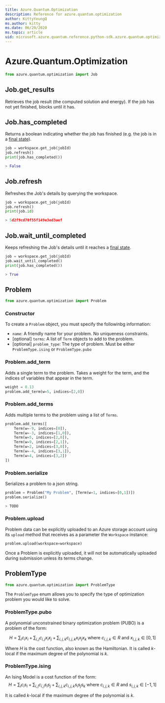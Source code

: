 ```yaml
---
title: Azure.Quantum.Optimization
description: Reference for azure.quantum.optimization
author: KittyYeungQ
ms.author: kitty
ms.date: 06/29/2020
ms.topic: article
uid: microsoft.azure.quantum.reference.python-sdk.azure.quantum.optimization
---
```


# Azure.Quantum.Optimization

```py
from azure.quantum.optimization import Job
```

## Job.get_results

Retrieves the job result (the computed solution and energy). If the job has not
yet finished, blocks until it has.

## Job.has_completed

Returns a boolean indicating whether the job has finished (e.g. the job is in a
[final state](/Azure-Quantum-Overview#Job-Lifecycle)).

```py
job = workspace.get_job(jobId)
job.refresh()
print(job.has_completed())

> False
```

## Job.refresh

Refreshes the Job's details by querying the workspace.

```py
job = workspace.get_job(jobId)
job.refresh()
print(job.id)

> 5d2f9cd70f55f149e3ed3aef
```

## Job.wait_until_completed

Keeps refreshing the Job's details until it reaches a [final
state](/Azure-Quantum-Overview#Job-Lifecycle).

```py
job = workspace.get_job(jobId)
job.wait_until_completed()
print(job.has_completed())

> True
```

## Problem

```py
from azure.quantum.optimization import Problem
```

### Constructor

To create a `Problem` object, you must specify the followinbg information:

- `name`: A friendly name for your problem. No uniqueness constraints.
- [optional] `terms`: A list of `Term` objects to add to the problem.
- [optional] `problem_type`: The type of problem. Must be either
  `ProblemType.ising` or `ProblemType.pubo`

### Problem.add_term

Adds a single term to the problem. Takes a weight for the term, and the indices
of variables that appear in the term.
```py
weight = 0.13
problem.add_term(w=5, indices=[2,0])
```

### Problem.add_terms

Adds multiple terms to the problem using a list of `Terms`.

```py
problem.add_terms([
    Term(w=-9, indices=[0]),
    Term(w=-3, indices=[1,0]),
    Term(w=5, indices=[2,0]),
    Term(w=9, indices=[2,1]),
    Term(w=2, indices=[3,0]),
    Term(w=-4, indices=[3,1]),
    Term(w=4, indices=[3,2])
])
```

### Problem.serialize

Serializes a problem to a json string.

```py
problem = Problem("My Problem", [Term(w=1, indices=[0,1])])
problem.serialize()

> TODO
```

### Problem.upload

Problem data can be explicitly uploaded to an Azure storage account using its
`upload` method that receives as a parameter the `Workspace` instance:
```py
problem.upload(workspace=workspace)
```

Once a Problem is explicitly uploaded, it will not be automatically uploaded
during submission unless its terms change.

## ProblemType

```py
from azure.quantum.optimization import ProblemType
```

The `ProblemType` enum allows you to specify the type of optimization problem
you would like to solve.

### ProblemType.pubo

A polynomial unconstrained binary optimization problem (PUBO) is a problem of
the form:

$$H = \sum_{i} c_{i} x_{i} + \sum_{i,j} c_{i,j} x_{i} x_{j} + \sum_{i,j,k}
c_{i,j,k} x_{i} x_{j} x_{k} \text{ where } c_{i,j,k} \in R \text{ and }
x_{i,j,k} \in [0, 1]$$

Where *H* is the cost function, also known as the Hamiltonian. It is called
*k*-local if the maximum degree of the polynomial is *k*.

### ProblemType.ising

An Ising Model is a cost function of the form:
$$H = \sum_{i} c_{i} s_{i} + \sum_{i,j} c_{i,j} s_{i} s_{j} + \sum_{i,j,k}
c_{i,j,k} s_{i} s_{j} s_{k} \text{ where } c_{i,j,k} \in R \text{ and }
s_{i,j,k} \in [-1, 1]$$

It is called *k*-local if the maximum degree of the polynomial is *k*.